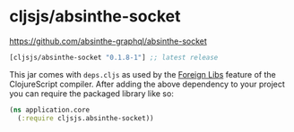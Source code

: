 # cljsjs/absinthe-socket

https://github.com/absinthe-graphql/absinthe-socket

[](dependency)
```clojure
[cljsjs/absinthe-socket "0.1.8-1"] ;; latest release
```
[](/dependency)

This jar comes with `deps.cljs` as used by the [Foreign Libs][flibs] feature
of the ClojureScript compiler. After adding the above dependency to your project
you can require the packaged library like so:

```clojure
(ns application.core
  (:require cljsjs.absinthe-socket))
```

[flibs]: https://github.com/clojure/clojurescript/wiki/Packaging-Foreign-Dependencies
